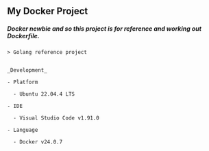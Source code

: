 ## My Docker Project

##### **Docker newbie** and so this project is for reference and working out Dockerfile.

```
> Golang reference project


_Development_

- Platform

  - Ubuntu 22.04.4 LTS

- IDE

  - Visual Studio Code v1.91.0

- Language

  - Docker v24.0.7
```
